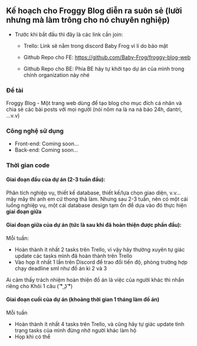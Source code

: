 ## Kế hoạch cho Froggy Blog diễn ra suôn sẻ (lười nhưng mà làm trông cho nó chuyên nghiệp)

- Trước khi bắt đầu thì đây là các link cần join:

  - Trello: Link sẽ nằm trong discord Baby Frog vì lí do bảo mật
  - Github Repo cho FE: https://github.com/Baby-Frog/froggy-blog-web

  - Github Repo cho BE: Phía BE hãy tự khởi tạo dự án của mình trong chính organization này nhé

### Đề tài

Froggy Blog - Một trang web dùng để tạo blog cho mục đích cá nhân và chia sẻ các bài posts với mọi người (nói nôm na là na ná báo 24h, dantri, ...v.v)

### Công nghệ sử dụng

- Front-end: Coming soon...
- Back-end: Coming soon...

### Thời gian code

#### Giai đoạn đầu của dự án (2-3 tuần đầu):

Phân tích nghiệp vụ, thiết kế database, thiết kế/lựa chọn giao diện, v.v... mây mây thì anh em cứ thong thả làm. Nhưng sau 2-3 tuần, nên có một cái luồng nghiệp vụ, một cái database design tạm ổn để dựa vào đó thực hiện **giai đoạn giữa**

#### Giai đoạn giữa của dự án (tức là sau khi đã hoàn thiện được phần đầu):

Mỗi tuần:

- Hoàn thành ít nhất 2 tasks trên Trello, vì vậy hãy thường xuyên tự giác update các tasks mình đã hoàn thành trên Trello
- Vào họp ít nhất 1 lần trên Discord để trao đổi tiến độ, phòng trường hợp chạy deadline sml như đồ án kì 2 và 3

Ai cảm thấy trách nhiệm hoàn thiện đồ án là việc của người khác thì nhắn riêng cho Khôi 1 câu ( ͡° ͜ʖ ͡°)

#### Giai đoạn cuối của dự án (khoảng thời gian 1 tháng làm đồ án)

Mỗi tuần

- Hoàn thành ít nhất 4 tasks trên Trello, và cũng hãy tự giác update tình trạng tasks của mình đừng nhờ người khác làm hộ
- Họp khi có thể
